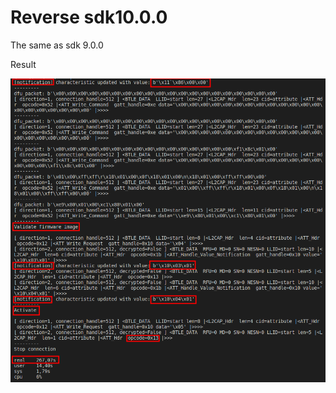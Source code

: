 # Reverse sdk10.0.0

The same as sdk 9.0.0

Result

![image](images/readme/screenshot_18-06-2023_20h20m03.png)